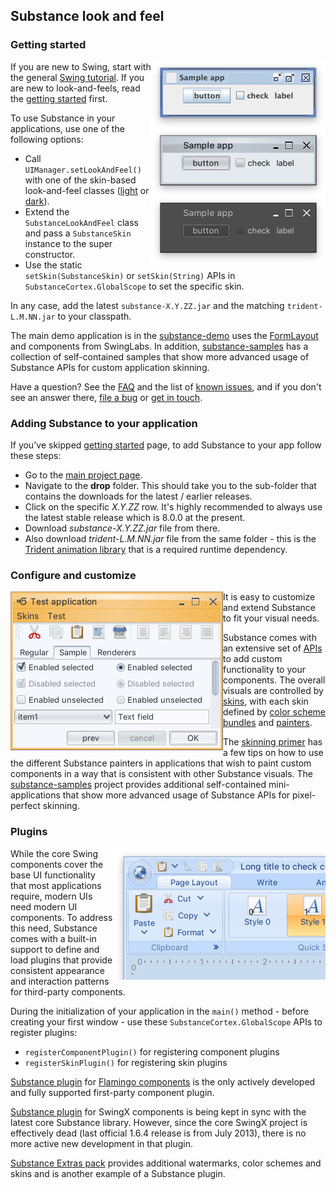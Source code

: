 ## Substance look and feel

### Getting started

<img src="www/images/walkthrough/all.png" width="279" height="324" border=0 align="right">

If you are new to Swing, start with the general [Swing tutorial](http://java.sun.com/docs/books/tutorial/uiswing/). If you are new to look-and-feels, read the [getting started](www/docs/getting-started.md) first.

To use Substance in your applications, use one of the following options:

* Call `UIManager.setLookAndFeel()` with one of the skin-based look-and-feel classes ([light](www/docs/skins/toneddown.md) or [dark](www/docs/skins/dark.md)).
* Extend the `SubstanceLookAndFeel` class and pass a `SubstanceSkin` instance to the super constructor.
* Use the static `setSkin(SubstanceSkin)` or `setSkin(String)` APIs in `SubstanceCortex.GlobalScope` to set the specific skin.

In any case, add the latest `substance-X.Y.ZZ.jar` and the matching `trident-L.M.NN.jar` to your classpath.

The main demo application is in the [substance-demo](https://github.com/kirill-grouchnikov/substance-demo) uses the [FormLayout](http://www.jgoodies.com/freeware/libraries/forms/) and components from SwingLabs. In addition, [substance-samples](https://github.com/kirill-grouchnikov/substance-samples) has a collection of self-contained samples that show more advanced usage of Substance APIs for custom application skinning.

Have a question? See the [FAQ](www/docs/faq.md) and the list of [known issues](www/docs/known-issues.md), and if you don't see an answer there, [file a bug](https://github.com/kirill-grouchnikov/substance/issues) or [get in touch](http://www.pushing-pixels.org/about-kirill).

### Adding Substance to your application

If you've skipped [getting started](www/docs/getting-started.md) page, to add Substance to your app follow these steps:
* Go to the [main project page](https://github.com/kirill-grouchnikov/substance).
* Navigate to the **drop** folder. This should take you to the sub-folder that contains the downloads for the latest / earlier releases.
* Click on the specific *X.Y.ZZ* row. It's highly recommended to always use the latest stable release which is 8.0.0 at the present.
* Download *substance-X.Y.ZZ.jar* file from there.
* Also download *trident-L.M.NN.jar* file from the same folder - this is the [Trident animation library](https://github.com/kirill-grouchnikov/trident) that is a required runtime dependency.

### Configure and customize

<img src="www/images/screenshots/skins/nebulabrickwall1.png" width="340" height="254" border=0 align="left">
It is easy to customize and extend Substance to fit your visual needs.

Substance comes with an extensive set of [APIs](www/docs/api.md) to add custom functionality to your components. The overall visuals are controlled by [skins](www/docs/skins/overview.md), with each skin defined by [color scheme bundles](www/docs/skins/colorschemebundles.md) and [painters](www/docs/painters/overview.md). 

The [skinning primer](www/docs/painters/custom-skinning.md) has a few tips on how to use the different Substance painters in applications that wish to paint custom components in a way that is consistent with other Substance visuals. The [substance-samples](https://github.com/kirill-grouchnikov/substance-samples) project provides additional self-contained mini-applications that show more advanced usage of Substance APIs for pixel-perfect skinning.

### Plugins

<img src="www/images/learn/ribbon.png" width="340" height="210" border=0 align="right">

While the core Swing components cover the base UI functionality that most applications require, modern UIs need modern UI components. To address this need, Substance comes with a built-in support to define and load plugins that provide consistent appearance and interaction patterns for third-party components.

During the initialization of your application in the `main()` method - before creating your first window - use these `SubstanceCortex.GlobalScope` APIs to register plugins:
* `registerComponentPlugin()` for registering component plugins
* `registerSkinPlugin()` for registering skin plugins

[Substance plugin](https://github.com/kirill-grouchnikov/substance-flamingo) for [Flamingo components](https://github.com/kirill-grouchnikov/flamingo) is the only actively developed and fully supported first-party component plugin.

[Substance plugin](https://github.com/kirill-grouchnikov/substance-swingx) for SwingX components is being kept in sync with the latest core Substance library. However, since the core SwingX project is effectively dead (last official 1.6.4 release is from July 2013), there is no more active new development in that plugin.

[Substance Extras pack](https://github.com/kirill-grouchnikov/substance-extras) provides additional watermarks, color schemes and skins and is another example of a Substance plugin.
